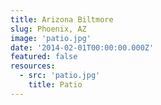 ```yaml
---
title: Arizona Biltmore
slug: Phoenix, AZ
image: 'patio.jpg'
date: '2014-02-01T00:00:00.000Z'
featured: false
resources:
  - src: 'patio.jpg'
    title: Patio
---
```

